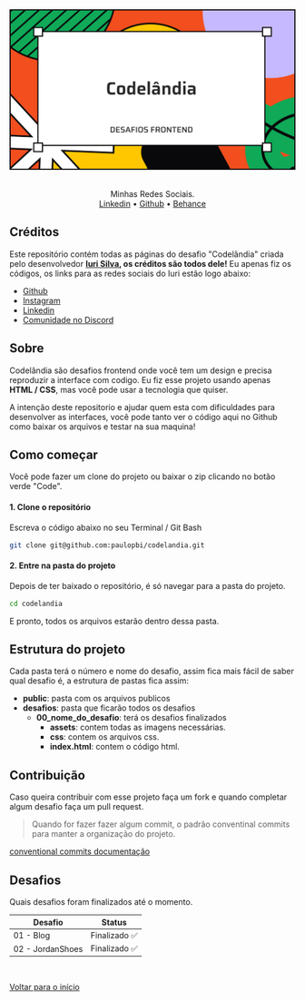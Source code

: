 <div id="top" align="center">

<div align="center">
  <img src="./public/capa_codelandia.svg" alt="logo">
</div>

<br>

Minhas Redes Sociais. <br>
<a href="https://www.linkedin.com/in/paulopbi/" target="_blank">Linkedin</a> •
<a href="https://github.com/paulopbi" target="_blank">Github</a> •
<a href="https://www.behance.net/paulopbi" target="_blank">Behance</a>

</div>

## Créditos

Este repositório contém todas as páginas do desafio "Codelândia" criada pelo desenvolvedor **[Iuri Silva](https://www.instagram.com/iuricode/), os créditos são todos dele!** Eu apenas fiz os códigos, os links para as redes sociais do Iuri estão logo abaixo: <br>

- [Github](https://github.com/iuricode)
- [Instagram](https://www.instagram.com/iuricode/)
- [Linkedin](https://www.linkedin.com/in/iuricode)
- [Comunidade no Discord](https://discord.com/invite/QevDJqCzaY)

## Sobre

Codelândia são desafios frontend onde você tem um design e precisa reproduzir a interface com codigo. Eu fiz esse projeto usando apenas **HTML / CSS**, mas você pode usar a tecnologia que quiser.

A intenção deste repositorio e ajudar quem esta com dificuldades para desenvolver as interfaces, você pode tanto ver o código aqui no Github como baixar os arquivos e testar na sua maquina!

## Como começar

Você pode fazer um clone do projeto ou baixar o zip clicando no botão verde "Code".

#### 1. Clone o repositório

Escreva o código abaixo no seu Terminal / Git Bash

```bash
git clone git@github.com:paulopbi/codelandia.git
```

#### 2. Entre na pasta do projeto

Depois de ter baixado o repositório, é só navegar para a pasta do projeto.

```bash
cd codelandia
```

E pronto, todos os arquivos estarão dentro dessa pasta.

## Estrutura do projeto

Cada pasta terá o número e nome do desafio, assim fica mais fácil de saber qual desafio é, a estrutura de pastas fica assim:

- **public**: pasta com os arquivos publicos
- **desafios**: pasta que ficarão todos os desafios
  - **00_nome_do_desafio**: terá os desafios finalizados
    - **assets**: contem todas as imagens necessárias.
    - **css**: contem os arquivos css.
    - **index.html**: contem o código html.

## Contribuição

Caso queira contribuir com esse projeto faça um fork e quando completar algum desafio faça um pull request.

> Quando for fazer fazer algum commit, o padrão conventinal commits para manter a organização do projeto.

[conventional commits documentação](https://www.conventionalcommits.org/en/v1.0.0/)

## Desafios

Quais desafios foram finalizados até o momento.

| Desafio          | Status        |
| ---------------- | ------------- |
| 01 - Blog        | Finalizado ✅ |
| 02 - JordanShoes | Finalizado ✅ |

<br>

<a href="#top">Voltar para o início</a>
